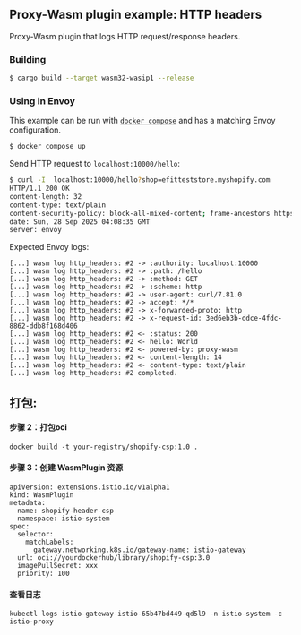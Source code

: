 ## Proxy-Wasm plugin example: HTTP headers

Proxy-Wasm plugin that logs HTTP request/response headers.

### Building

```sh
$ cargo build --target wasm32-wasip1 --release
```

### Using in Envoy

This example can be run with [`docker compose`](https://docs.docker.com/compose/install/)
and has a matching Envoy configuration.

```sh
$ docker compose up
```

Send HTTP request to `localhost:10000/hello`:

```sh
$ curl -I  localhost:10000/hello?shop=efitteststore.myshopify.com
HTTP/1.1 200 OK
content-length: 32
content-type: text/plain
content-security-policy: block-all-mixed-content; frame-ancestors https://efitteststore.myshopify.com https://admin.shopify.com
date: Sun, 28 Sep 2025 04:08:35 GMT
server: envoy
```

Expected Envoy logs:

```console
[...] wasm log http_headers: #2 -> :authority: localhost:10000
[...] wasm log http_headers: #2 -> :path: /hello
[...] wasm log http_headers: #2 -> :method: GET
[...] wasm log http_headers: #2 -> :scheme: http
[...] wasm log http_headers: #2 -> user-agent: curl/7.81.0
[...] wasm log http_headers: #2 -> accept: */*
[...] wasm log http_headers: #2 -> x-forwarded-proto: http
[...] wasm log http_headers: #2 -> x-request-id: 3ed6eb3b-ddce-4fdc-8862-ddb8f168d406
[...] wasm log http_headers: #2 <- :status: 200
[...] wasm log http_headers: #2 <- hello: World
[...] wasm log http_headers: #2 <- powered-by: proxy-wasm
[...] wasm log http_headers: #2 <- content-length: 14
[...] wasm log http_headers: #2 <- content-type: text/plain
[...] wasm log http_headers: #2 completed.
```


## 打包:
#### 步骤 2：打包oci
```
docker build -t your-registry/shopify-csp:1.0 .
```

#### 步骤 3：创建 WasmPlugin 资源
```
apiVersion: extensions.istio.io/v1alpha1
kind: WasmPlugin
metadata:
  name: shopify-header-csp
  namespace: istio-system
spec:
  selector:
    matchLabels:
      gateway.networking.k8s.io/gateway-name: istio-gateway
  url: oci://yourdockerhub/library/shopify-csp:3.0
  imagePullSecret: xxx
  priority: 100
```

#### 查看日志
```
kubectl logs istio-gateway-istio-65b47bd449-qd5l9 -n istio-system -c istio-proxy
```

